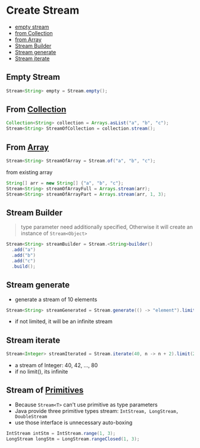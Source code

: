 # Create Stream

- [empty stream](#empty-stream)
- [from Collection](#from-collection)
- [from Array](#from-array)
- [Stream Builder](#stream-builder)
- [Stream generate](#stream-generate)
- [Stream iterate](#stream-iterate)

## Empty Stream

```java
Stream<String> empty = Stream.empty();
```

## From [Collection](java-collection.md)

```java
Collection<String> collection = Arrays.asList("a", "b", "c");
Stream<String> StreamOfCollection = collection.stream();
```

## From [Array](java-array.md)

```java
Stream<String> StreamOfArray = Stream.of("a", "b", "c");
```

from existing array

```java
String[] arr = new String[] {"a", "b", "c"};
Stream<String> streamOfArrayFull = Arrays.stream(arr);
Stream<String> streamOfArrayPart = Arrays.stream(arr, 1, 3);
```

## Stream Builder

> type parameter need additionally specified, Otherwise it will create an instance of `Stream<Object>`

```java
Stream<String> streamBuilder = Stream.<String>builder()
  .add("a")
  .add("b")
  .add("c")
  .build();
```

## Stream generate

- generate a stream of 10 elements

```java
Stream<String> streamGenerated = Stream.generate(() -> "element").limit(10);
```

- if not limited, it will be an infinite stream

## Stream iterate

```java
Stream<Integer> streamIterated = Stream.iterate(40, n -> n + 2).limit(20);
```

- a stream of Integer: 40, 42, ..., 80
- if no limit(), its infinite

## Stream of [Primitives](java-primitive-type.md)

- Because `Stream<T>` can't use primitive as type parameters
- Java provide three primitive types stream: `IntStream, LongStream, DoubleStream`
- use those interface is unnecessary auto-boxing


```java
IntStream intStm = IntStream.range(1, 3);
LongStream longStm = LongStream.rangeClosed(1, 3);
```

